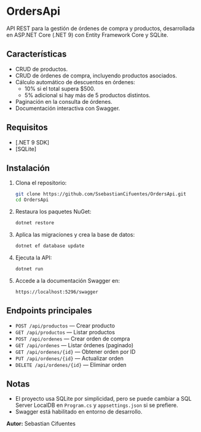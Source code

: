 # OrdersApi

API REST para la gestión de órdenes de compra y productos, desarrollada en ASP.NET Core (.NET 9) con Entity Framework Core y SQLite.

## Características

- CRUD de productos.
- CRUD de órdenes de compra, incluyendo productos asociados.
- Cálculo automático de descuentos en órdenes:
  - 10% si el total supera $500.
  - 5% adicional si hay más de 5 productos distintos.
- Paginación en la consulta de órdenes.
- Documentación interactiva con Swagger.

## Requisitos

- [.NET 9 SDK]
- [SQLite]

## Instalación

1. Clona el repositorio:
   ```sh
   git clone https://github.com/SsebastianCifuentes/OrdersApi.git
   cd OrdersApi
   ```

2. Restaura los paquetes NuGet:
   ```sh
   dotnet restore
   ```

3. Aplica las migraciones y crea la base de datos:
   ```sh
   dotnet ef database update
   ```

4. Ejecuta la API:
   ```sh
   dotnet run
   ```

5. Accede a la documentación Swagger en:
   ```
   https://localhost:5296/swagger
   ```

## Endpoints principales

- `POST /api/productos` — Crear producto
- `GET /api/productos` — Listar productos
- `POST /api/ordenes` — Crear orden de compra
- `GET /api/ordenes` — Listar órdenes (paginado)
- `GET /api/ordenes/{id}` — Obtener orden por ID
- `PUT /api/ordenes/{id}` — Actualizar orden
- `DELETE /api/ordenes/{id}` — Eliminar orden

## Notas

- El proyecto usa SQLite por simplicidad, pero se puede cambiar a SQL Server LocalDB en `Program.cs` y `appsettings.json` si se prefiere.
- Swagger está habilitado en entorno de desarrollo.

**Autor:** Sebastian Cifuentes

